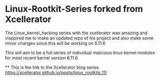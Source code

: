 # Linux-Rootkit-Series forked from Xcellerator

The Linux_kernel_hacking series with the xcellerator was amazing and insppired me to make an updated repo of his project and also make some minor changes since this will be working on 6.11.6

This will aim to be a full series of individual malicious linux kernel modules for most recent kernel version 6.11.6.

** This is the link to the Xcellerator blog series https://xcellerator.github.io/posts/linux_rootkits_11/
